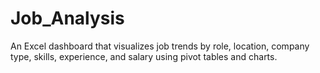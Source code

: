 # Job_Analysis
An Excel dashboard that visualizes job trends by role, location, company type, skills, experience, and salary using pivot tables and charts.
